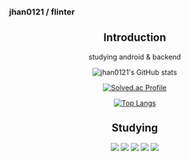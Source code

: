 ### jhan0121 / flinter

<!--
**jhan0121/jhan0121** is a ✨ _special_ ✨ repository because its `README.md` (this file) appears on your GitHub profile.

Here are some ideas to get you started:

- 🔭 I’m currently working on ...
- 🌱 I’m currently learning ...
- 👯 I’m looking to collaborate on ...
- 🤔 I’m looking for help with ...
- 💬 Ask me about ...
- 📫 How to reach me: ...
- 😄 Pronouns: ...
- ⚡ Fun fact: ...
-->
<div align=center>
 <h2>Introduction</h2>
 studying android & backend
<p>
 
![jhan0121's GitHub stats](https://github-readme-stats.vercel.app/api?username=jhan0121&show_icons=true&theme=tokyonight)

[![Solved.ac Profile](http://mazassumnida.wtf/api/v2/generate_badge?boj=flinter)](https://solved.ac/flinter/)

[![Top Langs](https://github-readme-stats.vercel.app/api/top-langs/?username=jhan0121&layout=compact)](https://github.com/jhan0121/github-readme-stats)
 
</p>

<h2>Studying</h2>
 <img src="https://img.shields.io/badge/kotlin-7F52FF?style=flat-square&logo=kotlin&logoColor=white"/>
 <img src="https://img.shields.io/badge/android-3DDC84?style=flat-square&logo=android&logoColor=white"/>
 <img src="https://img.shields.io/badge/android studio-3DDC84?style=flat-square&logo=android studio&logoColor=white"/>
 <img src="https://img.shields.io/badge/python-3776AB?style=flat-square&logo=python&logoColor=white"/>
 <img src="https://img.shields.io/badge/vscode-007ACC?style=flat-square&logo=visualstudiocode&logoColor=white"/>

</div>
